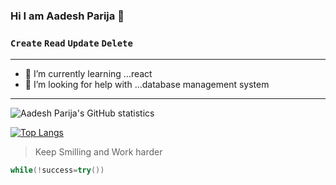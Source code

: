 ### Hi I am Aadesh Parija  👋 



### `Create` `Read` `Update` `Delete`


<!--
**Aadesh1214/Aadesh1214** is a ✨ _special_ ✨ repository because its `README.md` (this file) appears on your GitHub profile.-->

---

- 🌱 I’m currently learning ...react
- 🤔 I’m looking for help with ...database management system



---
<img align="center" alt="Aadesh Parija's GitHub statistics" src="https://github-readme-stats.vercel.app/api?username=Aadesh1214&show_icons=true&count_private=true&include_all_commits=true" />

[![Top Langs](https://github-readme-stats.vercel.app/api/top-langs/?username=Aadesh1214&layout=compact)](https://github.com/Aadesh1214/github-readme-stats)


>Keep Smilling and Work harder


```c++
while(!success=try())
```

